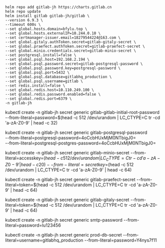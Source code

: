 ```
helm repo add gitlab-jh https://charts.gitlab.cn
helm repo update
helm install gitlab gitlab-jh/gitlab \
--version 6.9.3 \
--timeout 600s \
--set global.hosts.domain=bfylu.top \
--set global.hosts.externalIP=10.244.0.10 \
--set certmanager-issuer.email=18279544224@163.com \
--set global.gitaly.authToken.secret=gitlab-gitaly-secret \
--set global.praefect.authToken.secret=gitlab-praefect-secret \
--set global.minio.credentials.secret=gitlab-minio-secret \
--set postgresql.install=false \
--set global.psql.host=192.168.2.194 \
--set global.psql.password.secret=gitlab-postgresql-password \
--set global.psql.password.key=postgresql-password \
--set global.psql.port=5432 \
--set global.psql.database=gitlabhq_production \
--set global.psql.username=gitlab \
--set redis.install=false \
--set global.redis.host=10.110.249.100 \
--set global.redis.password.enabled=false \
--set global.redis.port=6379 \
-n gitlab-jh
```



kubectl create -n gitlab-jh secret generic gitlab-gitlab-initial-root-password --from-literal=password=$(head -c 512 /dev/urandom | LC_CTYPE=C tr -cd 'a-zA-Z0-9' | head -c 32)

kubectl create -n gitlab-jh secret generic gitlab-postgresql-password \
--from-literal=postgresql-password=4oCcbHUxMjM0NTbigJ0=\
--from-literal=postgresql-postgres-password=4oCcbHUxMjM0NTbigJ0=

kubectl create -n gitlab-jh secret generic gitlab-minio-secret --from-literal=accesskey=$(head -c 512 /dev/urandom | LC_CTYPE=C tr -cd 'a-zA-Z0-9' | head -c 20) --from-literal=secretkey=$(head -c 512 /dev/urandom | LC_CTYPE=C tr -cd 'a-zA-Z0-9' | head -c 64)

kubectl create -n gitlab-jh secret generic gitlab-praefect-secret --from-literal=token=$(head -c 512 /dev/urandom | LC_CTYPE=C tr -cd 'a-zA-Z0-9' | head -c 64)

kubectl create -n gitlab-jh secret generic gitlab-gitaly-secret --from-literal=token=$(head -c 512 /dev/urandom | LC_CTYPE=C tr -cd 'a-zA-Z0-9' | head -c 64)

kubectl create -n gitlab-jh secret generic smtp-password --from-literal=password=lu123456

kubectl create -n gitlab-jh secret generic prod-db-secret --from-literal=username=gitlabhq_production --from-literal=password=Y4nys7f11

